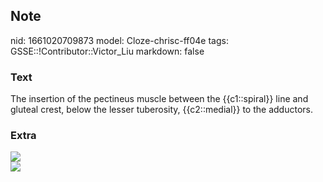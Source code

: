 ## Note
nid: 1661020709873
model: Cloze-chrisc-ff04e
tags: GSSE::!Contributor::Victor_Liu
markdown: false

### Text
The insertion of the pectineus muscle between the {{c1::spiral}} line and gluteal crest, below the lesser tuberosity, {{c2::medial}} to the adductors.

### Extra
<img src="paste-d721a3a43f80d7e19d04b8686fb816f1d6b7fb90.jpg">
<div><img src=
"paste-4e3416d9c60999120547762ba6944e14c816e1b7.jpg"></div>
